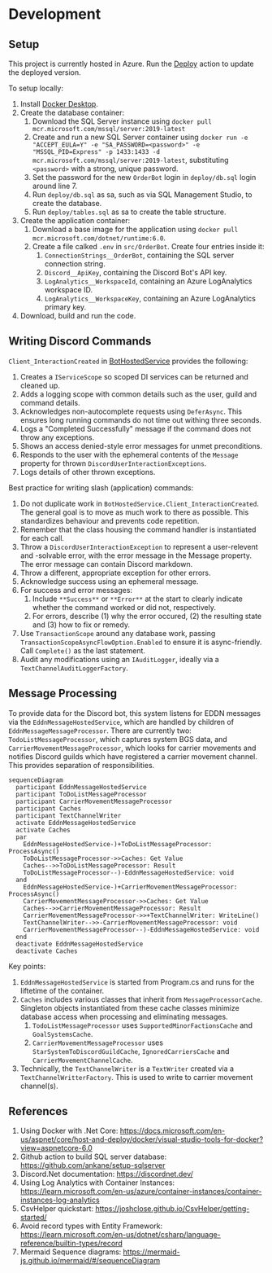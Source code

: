 # Development

## Setup
This project is currently hosted in Azure. Run the [Deploy](../../../actions/workflows/deploy.yml) action to update the deployed version.

To setup locally:
1. Install [Docker Desktop](https://www.docker.com/products/docker-desktop/).
2. Create the database container:
    1. Download the SQL Server instance using `docker pull mcr.microsoft.com/mssql/server:2019-latest`
    2. Create and run a new SQL Server container using `docker run -e "ACCEPT_EULA=Y" -e "SA_PASSWORD=<password>" -e "MSSQL_PID=Express" -p 1433:1433 -d mcr.microsoft.com/mssql/server:2019-latest`, substituting `<password>` with a strong, unique password.
    3. Set the password for the new `OrderBot` login in `deploy/db.sql` login around line 7. 
    4. Run `deploy/db.sql` as sa, such as via SQL Management Studio, to create the database.
    5. Run `deploy/tables.sql` as sa to create the table structure.
3. Create the application container:
    1. Download a base image for the application using `docker pull mcr.microsoft.com/dotnet/runtime:6.0`.
    2. Create a file calked `.env` in `src/OrderBot`. Create four entries inside it:
        1. `ConnectionStrings__OrderBot`, containing the SQL server connection string.
        2. `Discord__ApiKey`, containing the Discord Bot's API key.
        3. `LogAnalytics__WorkspaceId`, containing an Azure LogAnalytics workspace ID.
        4. `LogAnalytics__WorkspaceKey`, containing an Azure LogAnalytics primary key.
4. Download, build and run the code.

## Writing Discord Commands

`Client_InteractionCreated` in [BotHostedService](../../../tree/main/src/OrderBot/Discord/BotHostedService.cs) provides the following:
1. Creates a `IServiceScope` so scoped DI services can be returned and cleaned up.
2. Adds a logging scope with common details such as the user, guild and command details.
3. Acknowledges non-autocomplete requests using `DeferAsync`. This ensures long running commands do not time out withing three seconds. 
4. Logs a "Completed Successfully" message if the command does not throw any exceptions.
5. Shows an access denied-style error messages for unmet preconditions.
6. Responds to the user with the ephemeral contents of the `Message` property for thrown `DiscordUserInteractionExceptions`.
7. Logs details of other thrown exceptions.

Best practice for writing slash (application) commands:
1. Do not duplicate work in `BotHostedService.Client_InteractionCreated`. The general goal is to move as much work to there as possible. This standardizes behaviour and prevents code repetition.
2. Remember that the class housing the command handler is instantiated for each call.
3. Throw a `DiscordUserInteractionException` to represent a user-relevent and -solvable error, with the error message in the Message property. The error message can contain Discord markdown. 
4. Throw a different, appropriate exception for other errors.
5. Acknowledge success using an ephemeral message.
6. For success and error messages:
    1. Include `**Success**` or `**Error**` at the start to clearly indicate whether the command worked or did not, respectively.
    2. For errors, describe (1) why the error occured, (2) the resulting state and (3) how to fix or remedy.
7. Use `TransactionScope` around any database work, passing `TransactionScopeAsyncFlowOption.Enabled` to ensure it is async-friendly. Call `Complete()` as the last statement.
8. Audit any modifications using an `IAuditLogger`, ideally via a `TextChannelAuditLoggerFactory`.

## Message Processing
To provide data for the Discord bot, this system listens for EDDN messages via the `EddnMessageHostedService`, which are handled by children of `EddnMessageMessageProcessor`. There are currently two: `TodoListMessageProcessor`, which captures system BGS data, and `CarrierMovementMessageProcessor`, which looks for carrier movements and notifies Discord guilds which have registered a carrier movement channel. This provides separation of responsibilities.

```mermaid
sequenceDiagram
  participant EddnMessageHostedService
  participant ToDoListMessageProcessor
  participant CarrierMovementMessageProcessor
  participant Caches
  participant TextChannelWriter
  activate EddnMessageHostedService
  activate Caches
  par
    EddnMessageHostedService-)+ToDoListMessageProcessor: ProcessAsync()
    ToDoListMessageProcessor->>Caches: Get Value
    Caches-->>ToDoListMessageProcessor: Result
    ToDoListMessageProcessor--)-EddnMessageHostedService: void
  and 
    EddnMessageHostedService-)+CarrierMovementMessageProcessor: ProcessAsync()
    CarrierMovementMessageProcessor->>Caches: Get Value
    Caches-->>CarrierMovementMessageProcessor: Result
    CarrierMovementMessageProcessor->>+TextChannelWriter: WriteLine()
    TextChannelWriter-->>-CarrierMovementMessageProcessor: void
    CarrierMovementMessageProcessor--)-EddnMessageHostedService: void
  end
  deactivate EddnMessageHostedService
  deactivate Caches
```

Key points:
1. `EddnMessageHostedService` is started from Program.cs and runs for the liftetime of the container.
2. `Caches` includes various classes that inherit from `MessageProcessorCache`. Singleton objects instantiated from these cache classes minimize database access when processing and eliminating messages.
    1. `TodoListMessageProcessor` uses `SupportedMinorFactionsCache` and `GoalSystemsCache`. 
    2. `CarrierMovementMessageProcessor` uses `StarSystemToDiscordGuildCache`, `IgnoredCarriersCache` and `CarrierMovementChannelCache`.
4. Technically, the `TextChannelWriter` is a `TextWriter` created via a `TextChannelWritterFactory`. This is used to write to carrier movement channel(s).

## References
1. Using Docker with .Net Core: https://docs.microsoft.com/en-us/aspnet/core/host-and-deploy/docker/visual-studio-tools-for-docker?view=aspnetcore-6.0
2. Github action to build SQL server database: https://github.com/ankane/setup-sqlserver
3. Discord.Net documentation: https://discordnet.dev/
4. Using Log Analytics with Container Instances: https://learn.microsoft.com/en-us/azure/container-instances/container-instances-log-analytics
5. CsvHelper quickstart: https://joshclose.github.io/CsvHelper/getting-started/
6. Avoid record types with Entity Framework: https://learn.microsoft.com/en-us/dotnet/csharp/language-reference/builtin-types/record
7. Mermaid Sequence diagrams: https://mermaid-js.github.io/mermaid/#/sequenceDiagram
